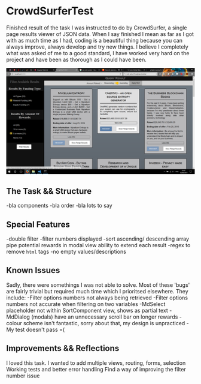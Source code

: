 # CrowdSurferTest

Finished result of the task I was instructed to do by CrowdSurfer, a single page results viewer of JSON data.
When I say finished I mean as far as I got with as much time as I had, coding is a beautiful thing because you can always improve, always develop and try new things.
I believe I completely what was asked of me to a good standard, I have worked very hard on the project and have been as thorough as I could have been.

![alt text](./ScreenShot.png)

## The Task && Structure

-bla components
-bla order
-bla lots to say

## Special Features

-double filter
-filter numbers displayed
-sort ascending/ descending array pipe
potential rewards in modal view
ability to extend each result
-regex to remove `html` tags
-no empty values/descriptions

## Known Issues

Sadly, there were somethings I was not able to solve. Most of these 'bugs' are fairly trivial but required much time which I prioritsed elsewhere. They include:
-Filter options numbers not always being retrieved
-Filter options numbers not accurate when filtering on two variables
-MdSelect placeholder not within SortComponent view, shows as partial text
-MdDialog (modals) have an unnecessary scroll bar on longer rewards
-colour scheme isn't fantastic, sorry about that, my design is unpracticed
-My test doesn't pass =(

## Improvements && Reflections

I loved this task.
I wanted to add multiple views, routing, forms, selection
Working tests and better error handling
Find a way of improving the filter number issue

